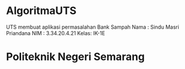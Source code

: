 # AlgoritmaUTS
UTS membuat aplikasi permasalahan Bank Sampah
Nama : Sindu Masri Priandana
NIM  : 3.34.20.4.21
Kelas: IK-1E

# Politeknik Negeri Semarang
